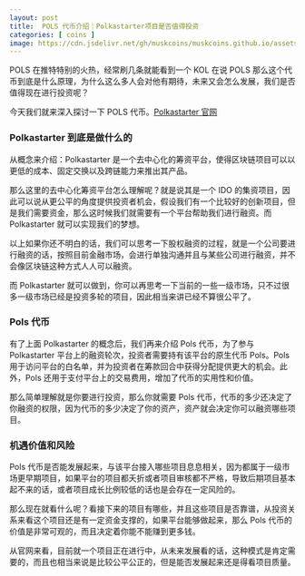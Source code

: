 ```yaml
---
layout: post
title:  POLS 代币介绍｜Polkastarter项目是否值得投资
categories: [ coins ]
image: https://cdn.jsdelivr.net/gh/muskcoins/muskcoins.github.io/assets/images/pols.webp
---
```

POLS 在推特特别的火热，经常刷几条就能看到一个 KOL 在说 POLS 那么这个代币到底是什么原理，为什么这么多人会对他有期待，未来又会怎么发展，我们是否值得现在进行投资呢？

今天我们就来深入探讨一下 POLS 代币。[Polkastarter 官网](/302.html?target=https://polkastarter.com/)

### Polkastarter 到底是做什么的
从概念来介绍：Polkastarter 是一个去中心化的筹资平台，使得区块链项目可以以更低的成本、固定交换以及跨链能力来推出其产品。

那么这里的去中心化筹资平台怎么理解呢？就是说其是一个 IDO 的集资项目，因此可以说从更公平的角度提供投资者机会，假设我们有一个比较好的创新项目，但是我们需要资金，那么这时候我们就需要有一个平台帮助我们进行融资。而 Polkastarter 就可以实现我们的梦想。

以上如果你还不明白的话，我们可以思考一下股权融资的过程，就是一个公司要进行融资的话，按照目前金融市场，会进行单独沟通并且与某些公司进行融资，并不会像区块链这种方式人人可以融资。

而 Polkastarter 就可以做到，你可以再思考一下当前的一些一级市场，只不过很多一级市场已经是投资多轮的项目，因此相当来讲已经不算很公平了。

### Pols 代币
有了上面 Polkastarter 的概念后，我们再来介绍 Pols 代币，为了参与 Polkastarter 平台上的融资轮次，投资者需要持有该平台的原生代币 Pols。Pols 用于访问平台的白名单，并为投资者在筹款回合中获得分配提供更大的机会。此外，Pols 还用于支付平台上的交易费用，增加了代币的实用性和价值。

那么简单理解就是你要进行投资，那么你就需要 Pols 代币，代币的多少还决定了你融资的权限，因为代币的多少决定了你的资产，资产就会决定你可以融资哪些项目。

### 机遇价值和风险
Pols 代币是否能发展起来，与该平台接入哪些项目息息相关，因为都属于一级市场更早期项目，如果平台的项目都夭折或者项目审核都不严格，导致后期项目基本起不来的话，或者项目成长比例较低的话也是会存在一定风险的。

那么现在就看什么呢？看接下来的项目有哪些，并且这些项目是否靠谱，从投资关系来看这个项目还是有一定资金支撑的，如果平台能够做起来，那么 Pols 代币的价值是非常可观的，而且决定着你能不能赚到更多钱。

从官网来看，目前就一个项目正在进行中，从未来发展看的话，这种模式是肯定需要的，而且也相当来说是比较公平公正的，但是能否发展起来还是得看项目质量。